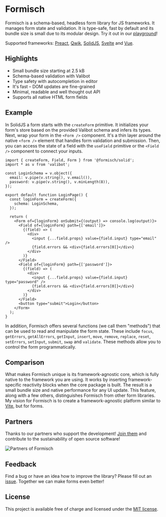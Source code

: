 # Formisch

Formisch is a schema-based, headless form library for JS frameworks. It manages form state and validation. It is type-safe, fast by default and its bundle size is small due to its modular design. Try it out in our [playground](https://stackblitz.com/edit/formisch-playground-solid)!

Supported frameworks: [Preact][formisch-preact], [Qwik][formisch-qwik], [SolidJS][formisch-solid], [Svelte][formisch-svelte] and [Vue][formisch-vue].

## Highlights

- Small bundle size starting at 2.5 kB
- Schema-based validation with Valibot
- Type safety with autocompletion in editor
- It's fast – DOM updates are fine-grained
- Minimal, readable and well thought out API
- Supports all native HTML form fields

## Example

In SolidJS a form starts with the `createForm` primitive. It initializes your form's store based on the provided Valibot schema and infers its types. Next, wrap your form in the `<Form />` component. It's a thin layer around the native `<form />` element that handles form validation and submission. Then, you can access the state of a field with the `useField` primitive or the `<Field />` component to connect your inputs.

```tsx
import { createForm, Field, Form } from '@formisch/solid';
import * as v from 'valibot';

const LoginSchema = v.object({
  email: v.pipe(v.string(), v.email()),
  password: v.pipe(v.string(), v.minLength(8)),
});

export default function LoginPage() {
  const loginForm = createForm({
    schema: LoginSchema,
  });

  return (
    <Form of={loginForm} onSubmit={(output) => console.log(output)}>
      <Field of={loginForm} path={['email']}>
        {(field) => (
          <div>
            <input {...field.props} value={field.input} type="email" />
            {field.errors && <div>{field.errors[0]}</div>}
          </div>
        )}
      </Field>
      <Field of={loginForm} path={['password']}>
        {(field) => (
          <div>
            <input {...field.props} value={field.input} type="password" />
            {field.errors && <div>{field.errors[0]}</div>}
          </div>
        )}
      </Field>
      <button type="submit">Login</button>
    </Form>
  );
}
```

In addition, Formisch offers several functions (we call them "methods") that can be used to read and manipulate the form state. These include `focus`, `getErrors`, `getAllErrors`, `getInput`, `insert`, `move`, `remove`, `replace`, `reset`, `setErrors`, `setInput`, `submit`, `swap` and `validate`. These methods allow you to control the form programmatically.

## Comparison

What makes Formisch unique is its framework-agnostic core, which is fully native to the framework you are using. It works by inserting framework-specific reactivity blocks when the core package is built. The result is a small bundle size and native performance for any UI update. This feature, along with a few others, distinguishes Formisch from other form libraries. My vision for Formisch is to create a framework-agnostic platform similar to [Vite](https://vite.dev/), but for forms.

## Partners

Thanks to our partners who support the development! [Join them](https://github.com/sponsors/fabian-hiller) and contribute to the sustainability of open source software!

![Partners of Formisch](https://github.com/fabian-hiller/formisch/blob/main/partners.webp?raw=true)

## Feedback

Find a bug or have an idea how to improve the library? Please fill out an [issue](https://github.com/fabian-hiller/formisch/issues/new). Together we can make forms even better!

## License

This project is available free of charge and licensed under the [MIT license](https://github.com/fabian-hiller/formisch/blob/main/LICENSE.md).

[formisch-preact]: https://github.com/fabian-hiller/formisch/tree/main/frameworks/preact
[formisch-qwik]: https://github.com/fabian-hiller/formisch/tree/main/frameworks/qwik
[formisch-solid]: https://github.com/fabian-hiller/formisch/tree/main/frameworks/solid
[formisch-svelte]: https://github.com/fabian-hiller/formisch/tree/main/frameworks/svelte
[formisch-vue]: https://github.com/fabian-hiller/formisch/tree/main/frameworks/vue
